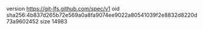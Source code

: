 version https://git-lfs.github.com/spec/v1
oid sha256:4b837d265b72e569a0a8fa9074ee9022a80541039f2e8832d8220d73a9602452
size 14983
